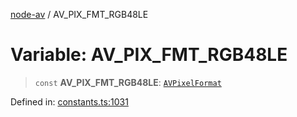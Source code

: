 [node-av](../globals.md) / AV\_PIX\_FMT\_RGB48LE

# Variable: AV\_PIX\_FMT\_RGB48LE

> `const` **AV\_PIX\_FMT\_RGB48LE**: [`AVPixelFormat`](../type-aliases/AVPixelFormat.md)

Defined in: [constants.ts:1031](https://github.com/seydx/av/blob/f8631fc881b394300b1479f511d55cf1c370a87f/src/constants/constants.ts#L1031)
